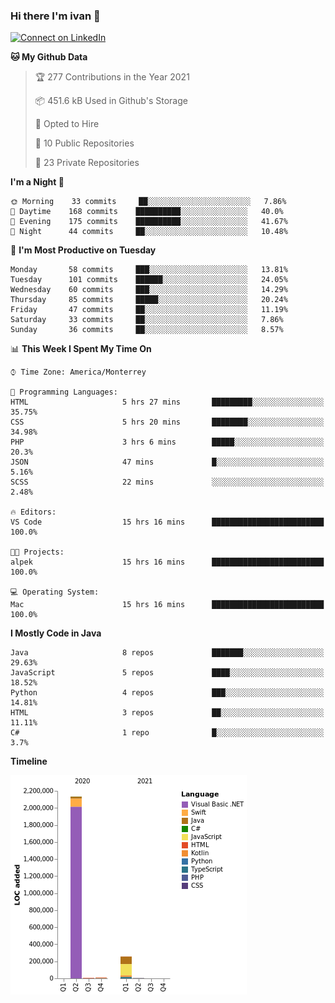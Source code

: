 ### Hi there I'm ivan 👋
[![Connect on LinkedIn](https://img.shields.io/badge/--linkedin?label=LinkedIn&logo=LinkedIn&style=social)](https://www.linkedin.com/in/ivanjtm)
<!--START_SECTION:waka-->
**🐱 My Github Data** 

> 🏆 277 Contributions in the Year 2021
 > 
> 📦 451.6 kB Used in Github's Storage 
 > 
> 💼 Opted to Hire
 > 
> 📜 10 Public Repositories 
 > 
> 🔑 23 Private Repositories  
 > 
**I'm a Night 🦉** 

```text
🌞 Morning    33 commits     ██░░░░░░░░░░░░░░░░░░░░░░░   7.86% 
🌆 Daytime    168 commits    ██████████░░░░░░░░░░░░░░░   40.0% 
🌃 Evening    175 commits    ██████████░░░░░░░░░░░░░░░   41.67% 
🌙 Night      44 commits     ██░░░░░░░░░░░░░░░░░░░░░░░   10.48%

```
📅 **I'm Most Productive on Tuesday** 

```text
Monday       58 commits     ███░░░░░░░░░░░░░░░░░░░░░░   13.81% 
Tuesday      101 commits    ██████░░░░░░░░░░░░░░░░░░░   24.05% 
Wednesday    60 commits     ███░░░░░░░░░░░░░░░░░░░░░░   14.29% 
Thursday     85 commits     █████░░░░░░░░░░░░░░░░░░░░   20.24% 
Friday       47 commits     ██░░░░░░░░░░░░░░░░░░░░░░░   11.19% 
Saturday     33 commits     ██░░░░░░░░░░░░░░░░░░░░░░░   7.86% 
Sunday       36 commits     ██░░░░░░░░░░░░░░░░░░░░░░░   8.57%

```


📊 **This Week I Spent My Time On** 

```text
⌚︎ Time Zone: America/Monterrey

💬 Programming Languages: 
HTML                     5 hrs 27 mins       █████████░░░░░░░░░░░░░░░░   35.75% 
CSS                      5 hrs 20 mins       ████████░░░░░░░░░░░░░░░░░   34.98% 
PHP                      3 hrs 6 mins        █████░░░░░░░░░░░░░░░░░░░░   20.3% 
JSON                     47 mins             █░░░░░░░░░░░░░░░░░░░░░░░░   5.16% 
SCSS                     22 mins             ░░░░░░░░░░░░░░░░░░░░░░░░░   2.48%

🔥 Editors: 
VS Code                  15 hrs 16 mins      █████████████████████████   100.0%

🐱‍💻 Projects: 
alpek                    15 hrs 16 mins      █████████████████████████   100.0%

💻 Operating System: 
Mac                      15 hrs 16 mins      █████████████████████████   100.0%

```

**I Mostly Code in Java** 

```text
Java                     8 repos             ███████░░░░░░░░░░░░░░░░░░   29.63% 
JavaScript               5 repos             ████░░░░░░░░░░░░░░░░░░░░░   18.52% 
Python                   4 repos             ███░░░░░░░░░░░░░░░░░░░░░░   14.81% 
HTML                     3 repos             ██░░░░░░░░░░░░░░░░░░░░░░░   11.11% 
C#                       1 repo              █░░░░░░░░░░░░░░░░░░░░░░░░   3.7%

```


**Timeline**

![Chart not found](https://raw.githubusercontent.com/ivanjtm/ivanjtm/main/charts/bar_graph.png) 


<!--END_SECTION:waka-->

<!--
<p align="center">
  <img src ="https://github-readme-stats.vercel.app/api?username=ivanjtm&show_icons=true&count_private=true&theme=default&hide_border=true&include_all_commits=true?count_private=true">
  <img src ="https://github-readme-stats.vercel.app/api/top-langs/?username=ivanjtm&layout=compact&hide_border=true&langs_count=50">
  <img src="https://github-readme-stats.vercel.app/api/wakatime?username=ivanjtm&hide_border=true"> 
</p>
-->
